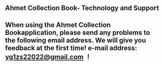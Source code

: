 ## Ahmet Collection Book- Technology and Support


## When using the Ahmet Collection Bookapplication, please send any problems to the following email address. We will give you feedback at the first time! e-mail address: yg1zs22022@gmail.com ！
